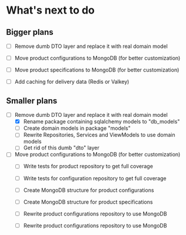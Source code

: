 # What's next to do

## Bigger plans
- [ ] Remove dumb DTO layer and replace it with real domain model
- [ ] Move product configurations to MongoDB (for better customization)
- [ ] Move product specifications to MongoDB (for better customization)
- [ ] Add caching for delivery data (Redis or Valkey)


## Smaller plans
- [ ] Remove dumb DTO layer and replace it with real domain model
    - [X] Rename package containing sqlalchemy models to "db_models"
    - [ ] Create domain models in package "models"
    - [ ] Rewrite Repositories, Services and ViewModels to use domain models
    - [ ] Get rid of this dumb "dto" layer

- [ ] Move product configurations to MongoDB (for better customization)
    - [ ] Write tests for product repository to get full coverage
    - [ ] Write tests for configuration repository to get full coverage
    - [ ] Create MongoDB structure for product configurations
    - [ ] Create MongoDB structure for product specifications
    - [ ] Rewrite product configurations repository to use MongoDB
    - [ ] Rewrite product configurations repository to use MongoDB

